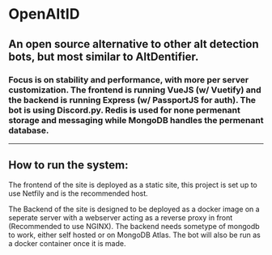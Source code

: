 # OpenAltID 
## An open source alternative to other alt detection bots, but most similar to AltDentifier.
### Focus is on stability and performance, with more per server customization. The frontend is running VueJS (w/ Vuetify) and the backend is running Express (w/ PassportJS for auth). The bot is using Discord.py. Redis is used for none permenant storage and messaging while MongoDB handles the permenant database.

___

## How to run the system:
The frontend of the site is deployed as a static site, this project is set up to use Netfily and is the recommended host.

The Backend of the site is designed to be deployed as a docker image on a seperate server with a webserver acting as a reverse proxy in front (Recommended to use NGINX).
The backend needs sometype of mongodb to work, either self hosted or on MongoDB Atlas.
The bot will also be run as a docker container once it is made.
